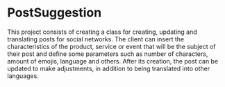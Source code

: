 # PostSuggestion

This project consists of creating a class for creating, updating and translating posts for social networks. The client can insert the characteristics of the product, service or event that will be the subject of their post and define some parameters such as number of characters, amount of emojis, language and others. After its creation, the post can be updated to make adjustments, in addition to being translated into other languages.
